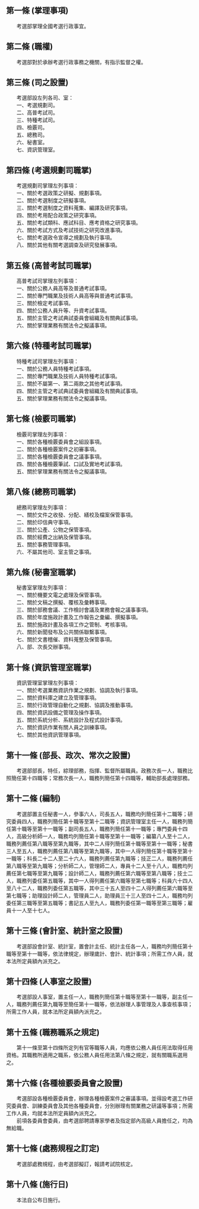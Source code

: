 第一條 (掌理事項)
-----------------
　　考選部掌理全國考選行政事宜。  


第二條 (職權)
-------------
　　考選部對於承辦考選行政事務之機關，有指示監督之權。  


第三條 (司之設置)
-----------------
　　考選部設左列各司、室：  
　　一、考選規劃司。  
　　二、高普考試司。  
　　三、特種考試司。  
　　四、檢覈司。  
　　五、總務司。  
　　六、秘書室。  
　　七、資訊管理室。  


第四條 (考選規劃司職掌)
-----------------------
　　考選規劃司掌理左列事項：  
　　一、關於考選政策之研擬、規劃事項。  
　　二、關於考選制度之研擬事項。  
　　三、關於考選制度之資料蒐集、編譯及研究事項。  
　　四、關於考用配合政策之研究事項。  
　　五、關於考試類科、應試科目、應考資格之研究事項。  
　　六、關於考試方式及考試技術之研究改進事項。  
　　七、關於考選政令宣導之規劃及執行事項。  
　　八、關於其他有關考選調查及研究發展事項。  


第五條 (高普考試司職掌)
-----------------------
　　高普考試司掌理左列事項：  
　　一、關於公務人員高等及普通考試事項。  
　　二、關於專門職業及技術人員高等與普通考試事項。  
　　三、關於檢定考試事項。  
　　四、關於公務人員升等、升資考試事項。  
　　五、關於主管之考試典試委員會組織及有關典試事項。  
　　六、關於掌理業務有關法令之擬議事項。  


第六條 (特種考試司職掌)
-----------------------
　　特種考試司掌理左列事項：  
　　一、關於公務人員特種考試事項。  
　　二、關於專門職業及技術人員特種考試事項。  
　　三、關於不屬第一、第二兩款之其他考試事項。  
　　四、關於主管之考試典試委員會組織及有關典試事項。  
　　五、關於掌理業務有關法令之擬議事項。  


第七條 (檢覈司職掌)
-------------------
　　檢覈司掌理左列事項：  
　　一、關於各種檢覈委員會之組設事項。  
　　二、關於各種檢覈案件之初審事項。  
　　三、關於各種檢覈委員會之議事事項。  
　　四、關於各種檢覈筆試、口試及實地考試事項。  
　　五、關於掌理業務有關法令之擬議事項。  


第八條 (總務司職掌)
-------------------
　　總務司掌理左列事項：  
　　一、關於文件之收發、分配、繕校及檔案保管事項。  
　　二、關於印信典守事項。  
　　三、關於公產、公物之保管事項。  
　　四、關於經費之出納及保管事項。  
　　五、關於事務管理事項。  
　　六、不屬其他司、室主管之事項。  


第九條 (秘書室職掌)
-------------------
　　秘書室掌理左列事項：  
　　一、關於機要文電之處理及保管事項。  
　　二、關於文稿之撰擬、覆核及彙轉事項。  
　　三、關於部務會議、工作檢討會議及業務會報之議事事項。  
　　四、關於年度施政計畫及工作報告之彙編、撰擬事項。  
　　五、關於施政計畫及各項工作之管制、考核事項。  
　　六、關於新聞發布及公共關係聯繫事項。  
　　七、關於文書稽催、資料蒐整及保管事項。  
　　八、部、次長交辦事項。  


第十條 (資訊管理室職掌)
-----------------------
　　資訊管理室掌理左列事項：  
　　一、關於考選業務資訊作業之規劃、協調及執行事項。  
　　二、關於資料庫之建立及管理事項。  
　　三、關於行政管理自動化之規劃、協調及推動事項。  
　　四、關於資訊設備之管理及操作事項。  
　　五、關於系統分析、系統設計及程式設計事項。  
　　六、關於資訊作業有關人員之訓練事項。  
　　七、關於其他資訊管理事項。  


第十一條 (部長、政次、常次之設置)
---------------------------------
　　考選部部長，特任，綜理部務，指揮、監督所屬職員。政務次長一人，職務比照簡任第十四職等；常務次長一人，職務列簡任第十四職等，輔助部長處理部務。  


第十二條 (編制)
---------------
　　考選部置主任秘書一人，參事六人，司長五人，職務均列簡任第十二職等；研究委員四人，職務列簡任第十職等至第十二職等；資訊管理室主任一人，職務列簡任第十職等至第十一職等；副司長五人，職務列簡任第十一職等；專門委員十四人，高級分析師一人，職務均列簡任第十職等至第十一職等；編纂八人至十二人，職務列薦任第八職等至第九職等，其中二人得列簡任第十職等至第十一職等；秘書三人至五人，職務列薦任第八職等至第九職等，其中一人得列簡任第十職等至第十一職等；科長二十二人至二十六人，職務列薦任第九職等；技正二人，職務列薦任第八職等至第九職等；分析師二人，管理師二人，專員十二人至十八人，職務均列薦任第七職等至第九職等；設計師二人，職務列薦任第六職等至第八職等；技士二人，職務列委任第五職等，其中一人得列薦任第六職等至第七職等；科員六十四人至八十二人，職務列委任第五職等，其中三十五人至四十二人得列薦任第六職等至第七職等；助理設計師二人，管理員二人，助理員三十三人至四十二人，職務均列委任第三職等至第五職等；書記五人至九人，職務列委任第一職等至第三職等；雇員十一人至十七人。  


第十三條 (會計室、統計室之設置)
-------------------------------
　　考選部設會計室、統計室，置會計主任、統計主任各一人，職務均列簡任第十職等至第十一職等，依法律規定，辦理歲計、會計、統計事項；所需工作人員，就本法所定員額內派充之。  


第十四條 (人事室之設置)
-----------------------
　　考選部設人事室，置主任一人，職務列簡任第十職等至第十一職等，副主任一人，職務列薦任第九職等至簡任第十一職等，依法辦理人事管理及人事查核事項；所需工作人員，就本法所定員額內派充之。  


第十五條 (職務職系之規定)
-------------------------
　　第十一條至第十四條所定列有官等職等人員，均應依公務人員任用法取得任用資格。其職務所適用之職系，依公務人員任用法第八條之規定，就有關職系選用之。  


第十六條 (各種檢覈委員會之設置)
-------------------------------
　　考選部設各種檢覈委員會，辦理各種檢覈案件之審議事項。並得設考選工作研究委員會、訓練委員會及其他各種委員會，分別辦理有關業務之研議等事項；所需工作人員，均就本法所定員額內派充之。  
　　前項各委員會委員，由考選部聘請專家學者及指定部內高級人員擔任之，均為無給職。  


第十七條 (處務規程之訂定)
-------------------------
　　考選部處務規程，由考選部擬訂，報請考試院核定。  


第十八條 (施行日)
-----------------
　　本法自公布日施行。